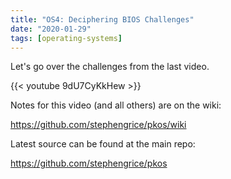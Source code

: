 ```yaml
---
title: "OS4: Deciphering BIOS Challenges"
date: "2020-01-29"
tags: [operating-systems]
---
```


Let's go over the challenges from the last video.

<!--truncate-->

{{< youtube 9dU7CyKkHew >}}

Notes for this video (and all others) are on the wiki:

<https://github.com/stephengrice/pkos/wiki>

Latest source can be found at the main repo:

<https://github.com/stephengrice/pkos>
